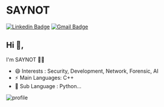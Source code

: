 # SAYNOT
[![Linkedin Badge](https://img.shields.io/badge/-jaehyeon?style=flat-square&logo=Linkedin&logoColor=white&link=https://www.linkedin.com/in/%EC%9E%AC%ED%98%84-%EC%A1%B0-3bba7218b/)](https://www.linkedin.com/in/%EC%9E%AC%ED%98%84-%EC%A1%B0-3bba7218b/)
[![Gmail Badge](https://img.shields.io/badge/-jehyun9027@gmail.com-c14438?style=flat-square&logo=Gmail&logoColor=white&link=mailto:jehyun9027@gmail.com)](mailto:jehyun9027@gmail.com)

## Hi 👋, 
I'm SAYNOT 👨‍💻

- 😄 Interests : Security, Development, Network, Forensic, AI
- ⚡ Main Languages: C++
- 🌱 Sub Language : Python...

![profile](https://user-images.githubusercontent.com/50411472/87214157-39f9b200-c365-11ea-85ac-75b9c3a58dc3.jpg)

